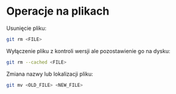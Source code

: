 # Operacje na plikach

Usunięcie pliku:

```bash
git rm <FILE>
```

Wyłączenie pliku z kontroli wersji ale pozostawienie go na dysku:

```bash
git rm --cached <FILE>
```

Zmiana nazwy lub lokalizacji pliku:

```bash
git mv <OLD_FILE> <NEW_FILE>
```